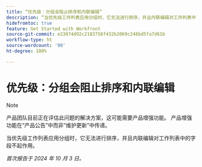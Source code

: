 ```yaml
---
title: “优先级：分组会阻止排序和内联编辑”
description: “当优先级工作列表应用分组时，它无法进行排序，并且内联编辑对工作列表中的字段不起作用。”
hidefromtoc: true
feature: Get Started with Workfront
source-git-commit: e23074d92c2183758f432b2069c246bd5fa7d61b
workflow-type: ht
source-wordcount: '90'
ht-degree: 100%

---
```


# 优先级：分组会阻止排序和内联编辑

>[!NOTE]
>
>产品团队目前正在评估此问题的解决方案，这可能需要产品增强功能。 产品增强功能在“产品公告”中而非“维护更新”中传递。

当优先级工作列表应用分组时，它无法进行排序，并且内联编辑对工作列表中的字段不起作用。

_首次报告于 2024 年 10 月 3 日。_
